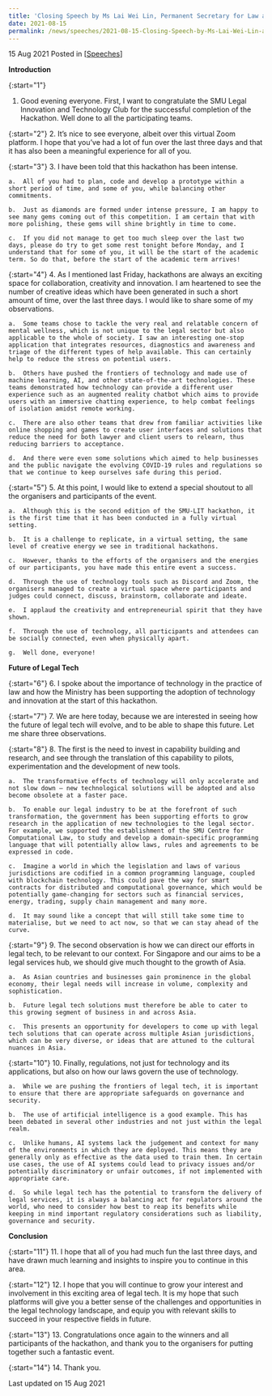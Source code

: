 ```yaml
---
title: 'Closing Speech by Ms Lai Wei Lin, Permanent Secretary for Law and 2nd Permanent Secretary for Education, at the Closing Ceremony of SMU Legal Innovation and Technology (LIT) Hackathon'
date: 2021-08-15
permalink: /news/speeches/2021-08-15-Closing-Speech-by-Ms-Lai-Wei-Lin-at-the-closing-ceremony-of-SMU-LIT-Hackathon
---
```



15 Aug 2021 Posted in [[Speeches](/news/speeches)]

**Introduction**

{:start="1"}
1.	Good evening everyone. First, I want to congratulate  the SMU Legal Innovation and Technology Club for the successful completion of the Hackathon. Well done to all the participating teams. 

{:start="2"}
2.	It’s nice to see everyone, albeit over this virtual Zoom platform. I hope that you’ve had a lot of fun over the last three days and that it has also been a meaningful experience for all of you. 

{:start="3"}
3.	I have been told that this hackathon has been intense. 

    a.	All of you had to plan, code and develop a prototype within a short period of time, and some of you, while balancing other commitments. 

    b.	Just as diamonds are formed under intense pressure, I am happy to see many gems coming out of this competition. I am certain that with more polishing, these gems will shine brightly in time to come. 

    c.	If you did not manage to get too much sleep over the last two days, please do try to get some rest tonight before Monday, and I understand that for some of you, it will be the start of the academic term. So do that, before the start of the academic term arrives! 

{:start="4"}
4.	As I mentioned last Friday, hackathons are always an exciting space for collaboration, creativity and innovation. I am heartened to see the number of creative ideas which have been generated in such a short amount of time, over the last three days. I would like to share some of my observations. 

    a.	Some teams chose to tackle the very real and relatable concern of mental wellness, which is not unique to the legal sector but also applicable to the whole of society. I saw an interesting one-stop application that integrates resources, diagnostics and awareness and triage of the different types of help available. This can certainly help to reduce the stress on potential users.  

    b.	Others have pushed the frontiers of technology and made use of machine learning, AI, and other state-of-the-art technologies. These teams demonstrated how technology can provide a different user experience such as an augmented reality chatbot which aims to provide users with an immersive chatting experience, to help combat feelings of isolation amidst remote working.    

    c.	There are also other teams that drew from familiar activities like online shopping and games to create user interfaces and solutions that reduce the need for both lawyer and client users to relearn, thus reducing barriers to acceptance.

    d.	And there were even some solutions which aimed to help businesses and the public navigate the evolving COVID-19 rules and regulations so that we continue to keep ourselves safe during this period. 

{:start="5"}
5.	At this point, I would like to extend a special shoutout to all the organisers and participants of the event. 

    a.	Although this is the second edition of the SMU-LIT hackathon, it is the first time that it has been conducted in a fully virtual setting. 

    b.	It is a challenge to replicate, in a virtual setting, the same level of creative energy we see in traditional hackathons. 

    c.	However, thanks to the efforts of the organisers and the energies of our participants, you have made this entire event a success. 

    d.	Through the use of technology tools such as Discord and Zoom, the organisers managed to create a virtual space where participants and judges could connect, discuss, brainstorm, collaborate and ideate. 

    e.	I applaud the creativity and entrepreneurial spirit that they have shown.  

    f.	Through the use of technology, all participants and attendees can be socially connected, even when physically apart. 

    g.	Well done, everyone! 

**Future of Legal Tech**

{:start="6"}
6.	I spoke about the importance of technology in the practice of law and how the Ministry has been supporting the adoption of technology and innovation at the start of this hackathon.  

{:start="7"}
7.	We are here today, because we are interested in seeing how the future of legal tech will evolve, and to be able to shape this future.   Let me share three observations.  

{:start="8"}
8.	The first is the need to invest in capability building and research, and see through the translation of this capability to pilots, experimentation and the development of new tools. 

    a.	The transformative effects of technology will only accelerate and not slow down – new technological solutions will be adopted and also become obsolete at a faster pace.   

    b.	To enable our legal industry to be at the forefront of such transformation, the government has been supporting efforts to grow research in the application of new technologies to the legal sector. For example, we supported the establishment of the SMU Centre for Computational Law, to study and develop a domain-specific programming language that will potentially allow laws, rules and agreements to be expressed in code. 

    c.	Imagine a world in which the legislation and laws of various jurisdictions are codified in a common programming language, coupled with blockchain technology. This could pave the way for smart contracts for distributed and computational governance, which would be potentially game-changing for sectors such as financial services, energy, trading, supply chain management and many more. 

    d.	It may sound like a concept that will still take some time to materialise, but we need to act now, so that we can stay ahead of the curve.

{:start="9"}
9.	The second observation is how we can direct our efforts in legal tech, to be relevant to our context.  For Singapore and our aims to be a legal services hub, we should give much thought to the growth of Asia.

    a.	As Asian countries and businesses gain prominence in the global economy, their legal needs will increase in volume, complexity and sophistication. 

    b.	Future legal tech solutions must therefore be able to cater to this growing segment of business in and across Asia. 

    c.	This presents an opportunity for developers to come up with legal tech solutions that can operate across multiple Asian jurisdictions, which can be very diverse, or ideas that are attuned to the cultural nuances in Asia. 

{:start="10"}
10.	Finally, regulations, not just for technology and its applications, but also on how our laws govern the use of technology. 

    a.	While we are pushing the frontiers of legal tech, it is important to ensure that there are appropriate safeguards on governance and security. 

    b.	The use of artificial intelligence is a good example. This has been debated in several other industries and not just within the legal realm. 

    c.	Unlike humans, AI systems lack the judgement and context for many of the environments in which they are deployed. This means they are generally only as effective as the data used to train them. In certain use cases, the use of AI systems could lead to privacy issues and/or potentially discriminatory or unfair outcomes, if not implemented with appropriate care.  

    d.	So while legal tech has the potential to transform the delivery of legal services, it is always a balancing act for regulators around the world, who need to consider how best to reap its benefits while keeping in mind important regulatory considerations such as liability, governance and security.  

**Conclusion**

{:start="11"}
11.	I hope that all of you had much fun the last three days, and have drawn much learning and insights to inspire you to continue in this area. 

{:start="12"}
12.	I hope that you will continue to grow your interest and involvement in this exciting area of legal tech. It is my hope that such platforms will give you a better sense of the challenges and opportunities in the legal technology landscape, and equip you with relevant skills to succeed in your respective fields in future.  

{:start="13"}
13.	Congratulations once again to the winners and all participants of the hackathon, and thank you to the organisers for putting together such a fantastic event. 

{:start="14"}
14.	Thank you. 

<p class="right-side-updated">Last updated on 15 Aug 2021</p> 
